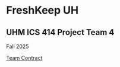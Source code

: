 # FreshKeep UH
## UHM ICS 414 Project Team 4
Fall 2025

[Team Contract](https://docs.google.com/document/d/1MzPJ1kjAmIT8tNyVSGnF2TwIqzhSKTbYdr_i4EYSRlU/view?tab=t.0)
